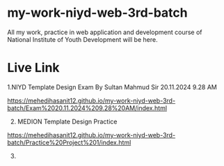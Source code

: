 # my-work-niyd-web-3rd-batch
All my work, practice in web application and development course of National Institute of Youth Development will be here.

# Live Link

1.NIYD Template Design Exam By Sultan Mahmud Sir 20.11.2024 9.28 AM

https://mehedihasanit12.github.io/my-work-niyd-web-3rd-batch/Exam%2020.11.2024%209.28%20AM/index.html

2. MEDION Template Design Practice

https://mehedihasanit12.github.io/my-work-niyd-web-3rd-batch/Practice%20Project%201/index.html

3.